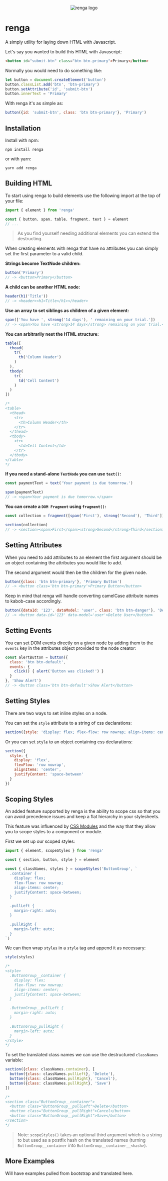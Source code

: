 <p align='center'><img src='assets/logo.svg' alt='renga logo' /></p>

# renga

A simply utility for laying down HTML with Javascript.

Let's say you wanted to build this HTML with Javascript:

```html
<button id="submit-btn" class="btn btn-primary">Primary</button>
```

Normally you would need to do something like:

```javascript
let button = document.createElement('button')
button.classList.add('btn', 'btn-primary')
button.setAttribute('id', 'submit-btn')
button.innerText = 'Primary'
```

With renga it's as simple as:

```javascript
button({id: 'submit-btn', class: 'btn btn-primary'}, 'Primary')
```

## Installation

Install with npm:

```
npm install renga
```

or with yarn:

```
yarn add renga
```

## Building HTML

To start using renga to build elements use the following import at the
top of your file:

```javascript
import { element } from 'renga'

const { button, span, table, fragment, text } = element
// ...
```

> As you find yourself needing additional elements you can extend the
destructing.

When creating elements with renga that have no attributes you can simply
set the first parameter to a valid child.

**Strings become TextNode children:**
```javascript
button('Primary')
// -> <button>Primary</button>
```

**A child can be another HTML node:**
```javascript
header(h1('Title'))
// -> <header><h1>Title</h1></header>
```

**Use an array to set siblings as children of a given element:**
```javascript
span(['You have ', strong('14 days'), ' remaining on your trial.'])
// -> <span>You have <strong>14 days</strong> remaining on your trial.</span>
```

**You can arbitrarily nest the HTML structure:**
```javascript
table([
  thead(
    tr(
      th('Column Header')
    )
  ),
  tbody(
    tr(
      td('Cell Content')
    )
  )
])

/*
<table>
  <thead>
    <tr>
      <th>Column Header</th>
    </tr>
  </thead>
  <tbody>
    <tr>
      <td>Cell Content</td>
    </tr>
  </tbody>
</table>
*/
```

**If you need a stand-alone `TextNode` you can use `text()`:**
```javascript
const paymentText = text('Your payment is due tomorrow.')

span(paymentText)
// -> <span>Your payment is due tomorrow.</span>
```

**You can create a `DOM Fragment` using `fragment()`:**
```javascript
const collection = fragment([span('First'), strong('Second'), 'Third'])

section(collection)
// -> <section><span>First</span><strong>Second</strong>Third</section>
```

## Setting Attributes

When you need to add attributes to an element the first argument should
be an object containing the attributes you would like to add.

The second argument would then be the children for the given node.

```javascript
button({class: 'btn btn-primary'}, 'Primary Button')
// -> <button class='btn btn-primary'>Primary Button</button>
```

Keep in mind that renga will handle converting camelCase attribute
names to kabob-case accordingly.

```javascript
button({dataId: '123', dataModel: 'user', class: 'btn btn-danger'}, 'Delete User')
// -> <button data-id='123' data-model='user'>Delete User</button>
```


## Setting Events

You can set DOM events directly on a given node by adding them to the
`events` key in the attributes object provided to the node creator:

```javascript
const alertButton = button({
  class: 'btn btn-default',
  events: {
    click() { alert('Button was clicked!') }
  }
}, 'Show Alert')
// -> <button class='btn btn-default'>Show Alert</button>
```

## Setting Styles

There are two ways to set inline styles on a node.

You can set the `style` attribute to a string of css declarations:

```javascript
section({style: 'display: flex; flex-flow: row nowrap; align-items: center; justify-content: space-between;'})
```

Or you can set `style` to an object containing css declarations:

```javascript
section({
  style: {
    display: 'flex',
    flexFlow: 'row nowrap',
    alignItems: 'center',
    justifyContent: 'space-between'
  }
})
```

## Scoping Styles

An added feature supported by renga is the ability to scope css so that
you can avoid precedence issues and keep a flat hierarchy in your
stylesheets.

This feature was influenced by [CSS Modules](https://github.com/css-modules/css-modules)
and the way that they allow you to scope styles to a component or module.

First we set up our scoped styles:

```javascript
import { element, scopeStyles } from 'renga'

const { section, button, style } = element

const { classNames, styles } = scopeStyles('ButtonGroup', `
  .container {
    display: flex;
    flex-flow: row nowrap;
    align-items: center;
    justifyContent: space-between;
  }

  .pullLeft {
    margin-right: auto;
  }

  .pullRight {
    margin-left: auto;
  }
`)
```

We can then wrap `styles` in a `style` tag and append it as necessary:

```javascript
style(styles)

/*
<style>
  .ButtonGroup__container {
    display: flex;
    flex-flow: row nowrap;
    align-items: center;
    justifyContent: space-between;
  }

  .ButtonGroup__pullLeft {
    margin-right: auto;
  }

  .ButtonGroup_pullRight {
    margin-left: auto;
  }
</style>
*/
```

To set the translated class names we can use the destructured
`classNames` variable:

```javascript
section({class: classNames.container}, [
  button({class: classNames.pullLeft}, 'Delete'),
  button({class: classNames.pullRight}, 'Cancel'),
  button({class: classNames.pullRight}, 'Save')
])

/*
<section class="ButtonGroup__container">
  <button class="ButtonGroup__pullLeft">Delete</button>
  <button class="ButtonGroup__pullRight">Cancel</button>
  <button class="ButtonGroup__pullRight">Save</button>
</section>
*/
```

> Note: `scopeStyles()` takes an optional third argument which is a
string to but used as a postfix hash on the translated names (turning
`ButtonGroup__container` into `ButtonGroup__container__<hash>`).

## More Examples

Will have examples pulled from bootstrap and translated here.

